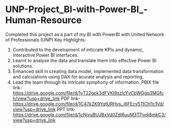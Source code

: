 # UNP-Project_BI-with-Power-BI_-Human-Resource           
Completed this project as a part of my BI with PowerBI with United Network of Professionals (UNP)
Key Highlights: 

1. Contributed to the development of inticrate KPIs and dynamic, interactive Power BI interfaces.
3. Learnt to analyse the data and translate them into effective Power BI solutions.
4. Enhanced skill in creating data model, implemented data transformation and calculations using DAX for acurate analysis and reporting.
5. Lead the team through its intricate symphony of information.
PBIX file link-https://drive.google.com/file/d/1yT22gck3dFVKI9szIcYvCbWGgq3MGfch/view?usp=drive_link
PDF link-https://drive.google.com/file/d/1C47k2K9YqtURHvs_j6FEcv5TtCH1c1Vd/view?usp=drive_link
PPT link- https://drive.google.com/file/d/1cNjvuBUJBxVd0ZdI6uuM3T7jvdj8mkC3/view?usp=drive_link
